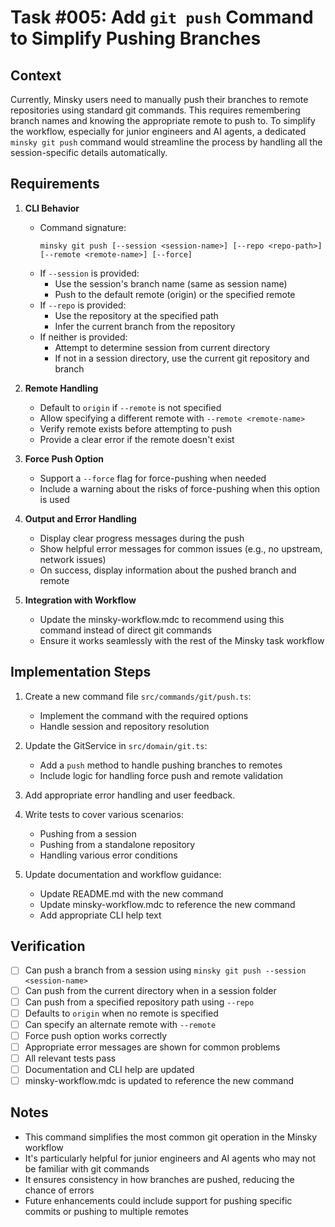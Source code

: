 # Task #005: Add `git push` Command to Simplify Pushing Branches

## Context

Currently, Minsky users need to manually push their branches to remote repositories using standard git commands. This requires remembering branch names and knowing the appropriate remote to push to. To simplify the workflow, especially for junior engineers and AI agents, a dedicated `minsky git push` command would streamline the process by handling all the session-specific details automatically.

## Requirements

1. **CLI Behavior**
   - Command signature:
     ```
     minsky git push [--session <session-name>] [--repo <repo-path>] [--remote <remote-name>] [--force]
     ```
   - If `--session` is provided:
     - Use the session's branch name (same as session name)
     - Push to the default remote (origin) or the specified remote
   - If `--repo` is provided:
     - Use the repository at the specified path
     - Infer the current branch from the repository
   - If neither is provided:
     - Attempt to determine session from current directory
     - If not in a session directory, use the current git repository and branch

2. **Remote Handling**
   - Default to `origin` if `--remote` is not specified
   - Allow specifying a different remote with `--remote <remote-name>`
   - Verify remote exists before attempting to push
   - Provide a clear error if the remote doesn't exist

3. **Force Push Option**
   - Support a `--force` flag for force-pushing when needed
   - Include a warning about the risks of force-pushing when this option is used

4. **Output and Error Handling**
   - Display clear progress messages during the push
   - Show helpful error messages for common issues (e.g., no upstream, network issues)
   - On success, display information about the pushed branch and remote

5. **Integration with Workflow**
   - Update the minsky-workflow.mdc to recommend using this command instead of direct git commands
   - Ensure it works seamlessly with the rest of the Minsky task workflow

## Implementation Steps

1. Create a new command file `src/commands/git/push.ts`:
   - Implement the command with the required options
   - Handle session and repository resolution

2. Update the GitService in `src/domain/git.ts`:
   - Add a `push` method to handle pushing branches to remotes
   - Include logic for handling force push and remote validation

3. Add appropriate error handling and user feedback.

4. Write tests to cover various scenarios:
   - Pushing from a session
   - Pushing from a standalone repository
   - Handling various error conditions

5. Update documentation and workflow guidance:
   - Update README.md with the new command
   - Update minsky-workflow.mdc to reference the new command
   - Add appropriate CLI help text

## Verification

- [ ] Can push a branch from a session using `minsky git push --session <session-name>`
- [ ] Can push from the current directory when in a session folder
- [ ] Can push from a specified repository path using `--repo`
- [ ] Defaults to `origin` when no remote is specified
- [ ] Can specify an alternate remote with `--remote`
- [ ] Force push option works correctly
- [ ] Appropriate error messages are shown for common problems
- [ ] All relevant tests pass
- [ ] Documentation and CLI help are updated
- [ ] minsky-workflow.mdc is updated to reference the new command

## Notes

- This command simplifies the most common git operation in the Minsky workflow
- It's particularly helpful for junior engineers and AI agents who may not be familiar with git commands
- It ensures consistency in how branches are pushed, reducing the chance of errors
- Future enhancements could include support for pushing specific commits or pushing to multiple remotes 
